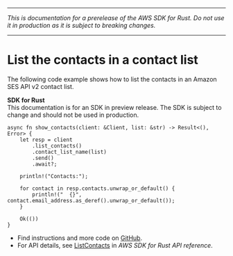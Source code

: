 --------

 *This is documentation for a prerelease of the AWS SDK for Rust\. Do not use it in production as it is subject to breaking changes\.* 

--------

# List the contacts in a contact list<a name="sesv2_ListContacts_rust_topic"></a>

The following code example shows how to list the contacts in an Amazon SES API v2 contact list\.

**SDK for Rust**  
This documentation is for an SDK in preview release\. The SDK is subject to change and should not be used in production\.
  

```
async fn show_contacts(client: &Client, list: &str) -> Result<(), Error> {
    let resp = client
        .list_contacts()
        .contact_list_name(list)
        .send()
        .await?;

    println!("Contacts:");

    for contact in resp.contacts.unwrap_or_default() {
        println!("  {}", contact.email_address.as_deref().unwrap_or_default());
    }

    Ok(())
}
```
+  Find instructions and more code on [GitHub](https://github.com/awsdocs/aws-doc-sdk-examples/tree/main/.rust_alpha/ses#code-examples)\. 
+  For API details, see [ListContacts](https://awslabs.github.io/aws-sdk-rust/) in *AWS SDK for Rust API reference*\. 